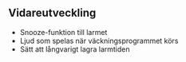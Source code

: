 ## Vidareutveckling

- Snooze-funktion till larmet
- Ljud som spelas när väckningsprogrammet körs
- Sätt att långvarigt lagra larmtiden